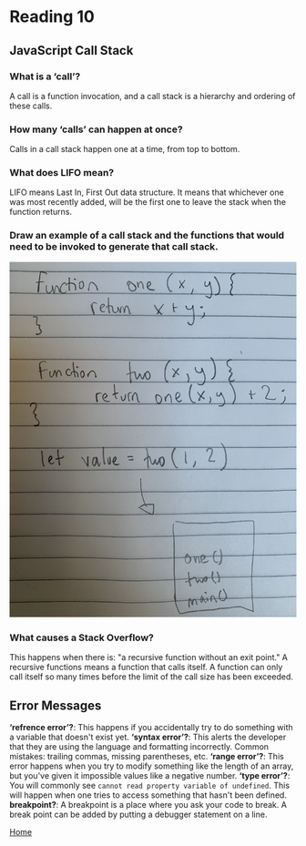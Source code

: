 # Reading 10

## JavaScript Call Stack

### What is a ‘call’?
A call is a function invocation, and a call stack is a hierarchy and ordering of these calls. 
### How many ‘calls’ can happen at once?
Calls in a call stack happen one at a time, from top to bottom. 
### What does LIFO mean?
LIFO means Last In, First Out data structure. It means that whichever one was most recently added, will be the first one to leave the stack when the function returns. 
### Draw an example of a call stack and the functions that would need to be invoked to generate that call stack.
![](stack.png)

### What causes a Stack Overflow?
This happens when there is: "a recursive function without an exit point." A recursive functions means a function that calls itself. A function can only call itself so many times before the limit of the call size has been exceeded. 

## Error Messages

**‘refrence error’?**: This happens if you accidentally try to do something with a variable that doesn't exist yet. 
**‘syntax error’?**: This alerts the developer that they are using the language and formatting incorrectly. Common mistakes: trailing commas, missing parentheses, etc.
**‘range error’?**: This error happens when you try to modify something like the length of an array, but you've given it impossible values like a negative number.
**‘type error’?**: You will commonly see `cannot read property variable of undefined`. This will happen when one tries to access something that hasn't been defined. 
**breakpoint?**: A breakpoint is a place where you ask your code to break. A break point can be added by putting a debugger statement on a line. 

[Home](https://peymade.github.io/reading-notes/)